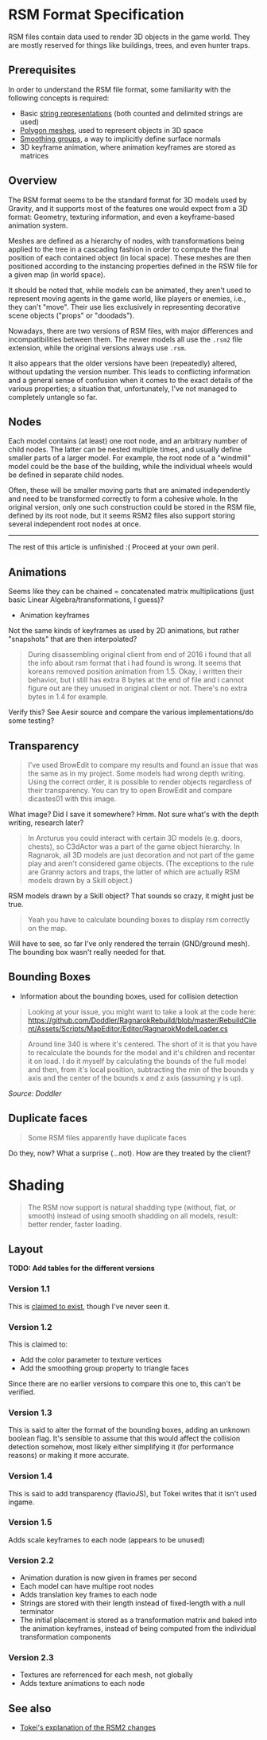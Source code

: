 # RSM Format Specification

RSM files contain data used to render 3D objects in the game world. They are mostly reserved for things like buildings, trees, and even hunter traps.

## Prerequisites

In order to understand the RSM file format, some familiarity with the following concepts is required:

* Basic [string representations](https://www.cs.yale.edu/homes/aspnes/pinewiki/C(2f)Strings.html) (both counted and delimited strings are used)
* [Polygon meshes](https://en.wikipedia.org/wiki/Polygon_mesh), used to represent objects in 3D space
* [Smoothing groups](https://en.wikipedia.org/wiki/Smoothing_group), a way to implicitly define surface normals
* 3D keyframe animation, where animation keyframes are stored as matrices

## Overview

The RSM format seems to be the standard format for 3D models used by Gravity, and it supports most of the features one would expect from a 3D format: Geometry, texturing information, and even a keyframe-based animation system.

Meshes are defined as a hierarchy of nodes, with transformations being applied to the tree in a cascading fashion in order to compute the final position of each contained object (in local space). These meshes are then positioned according to the instancing properties defined in the RSW file for a given map (in world space).

It should be noted that, while models can be animated, they aren't used to represent moving agents in the game world, like players or enemies, i.e., they can't "move". Their use lies exclusively in representing decorative scene objects ("props" or "doodads").

Nowadays, there are two versions of RSM files, with major differences and incompatibilities between them. The newer models all use the ``.rsm2`` file extension, while the original versions always use ``.rsm``.

It also appears that the older versions have been (repeatedly) altered, without updating the version number. This leads to conflicting information and a general sense of confusion when it comes to the exact details of the various properties; a situation that, unfortunately, I've not managed to completely untangle so far.

## Nodes

Each model contains (at least) one root node, and an arbitrary number of child nodes. The latter can be nested multiple times, and usually define smaller parts of a larger model. For example, the root node of a "windmill" model could be the base of the building, while the individual wheels would be defined in separate child nodes.

Often, these will be smaller moving parts that are animated independently and need to be transformed correctly to form a cohesive whole. In the original version, only one such construction could be stored in the RSM file, defined by its root node, but it seems RSM2 files also support storing several independent root nodes at once.

---

The rest of this article is unfinished :( Proceed at your own peril.

## Animations

Seems like they can be chained = concatenated matrix multiplications (just basic Linear Algebra/transformations, I guess)?

* Animation keyframes

Not the same kinds of keyframes as used by 2D animations, but rather "snapshots" that are then interpolated?

> During disassembling original client from end of 2016 i found that all the info about rsm format that i had found is wrong. It seems that koreans removed position animation from 1.5. Okay, i written their behavior, but i still has extra 8 bytes at the end of file and i cannot figure out are they unused in original client or not. There's no extra bytes in 1.4 for example.

Verify this? See Aesir source and compare the various implementations/do some testing?

## Transparency

> I've used BrowEdit to compare my results and found an issue that was the same as in my project. Some models had wrong depth writing. Using the correct order, it is possible to render objects regardless of their transparency. You can try to open BrowEdit and compare dicastes01 with this image.

What image? Did I save it somewhere? Hmm. Not sure what's with the depth writing, research later?

> In Arcturus you could interact with certain 3D models (e.g. doors, chests), so C3dActor was a part of the game object hierarchy. In Ragnarok, all 3D models are just decoration and not part of the game play and aren't considered game objects. (The exceptions to the rule are Granny actors and traps, the latter of which are actually RSM models drawn by a Skill object.)

RSM models drawn by a Skill object? That sounds so crazy, it might just be true.

> Yeah you have to calculate bounding boxes to display rsm correctly on the map.

Will have to see, so far I've only rendered the terrain (GND/ground mesh). The bounding box wasn't really needed for that.

## Bounding Boxes

* Information about the bounding boxes, used for collision detection


> Looking at your issue, you might want to take a look at the code here: https://github.com/Doddler/RagnarokRebuild/blob/master/RebuildClient/Assets/Scripts/MapEditor/Editor/RagnarokModelLoader.cs

> Around line 340 is where it's centered. The short of it is that you have to recalculate the bounds for the model and it's children and recenter it on load. I do it myself by calculating the bounds of the full model and then, from it's local position, subtracting the min of the bounds y axis and the center of the bounds x and z axis (assuming y is up).
> 
*Source: Doddler*

## Duplicate faces

> Some RSM files apparently have duplicate faces

Do they, now? What a surprise (...not). How are they treated by the client?

# Shading

> The RSM now support is natural shadding type (without, flat, or smooth) instead of using smooth shadding on all models, result: better render, faster loading.

## Layout

**TODO: Add tables for the different versions**



### Version 1.1

This is [claimed to exist](https://github.com/flaviojs/eathena-devel-FlavioJS/blob/master/client/file_formats/rsm.txt), though I've never seen it.

### Version 1.2

This is claimed to:

* Add the color parameter to texture vertices
* Add the smoothing group property to triangle faces

Since there are no earlier versions to compare this one to, this can't be verified.

### Version 1.3

This is said to alter the format of the bounding boxes, adding an unknown boolean flag. It's sensible to assume that this would affect the collision detection somehow, most likely either simplifying it (for performance reasons) or making it more accurate.

### Version 1.4

This is said to add transparency (flavioJS), but Tokei writes that it isn't used ingame.

### Version 1.5

Adds scale keyframes to each node (appears to be unused)

### Version 2.2

* Animation duration is now given in frames per second
* Each model can have multipe root nodes
* Adds translation key frames to each node
* Strings are stored with their length instead of fixed-length with a null terminator
* The initial placement is stored as a transformation matrix and baked into the animation keyframes, instead of being computed from the individual transformation components

### Version 2.3

* Textures are referrenced for each mesh, not globally
* Adds texture animations to each node

## See also

* [Tokei's explanation of the RSM2 changes](https://rathena.org/board/topic/127587-rsm2-file-format/)